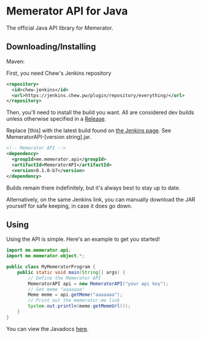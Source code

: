 # Memerator API for Java

The official Java API library for Memerator.

## Downloading/Installing

Maven:

First, you need Chew's Jenkins repository
```xml
<repository>
  <id>chew-jenkins</id>
  <url>https://jenkins.chew.pw/plugin/repository/everything/</url>
</repository>
```
Then, you'll need to install the build you want. All are considered dev builds unless otherwise specified in a [Release](https://github.com/Memerator/memerator-sdk-java/releases).

Replace <version>[this]</version> with the latest build found on [the Jenkins page](https://jenkins.chew.pw/job/memerator-sdk-java/lastSuccessfulBuild/). See MemeratorAPI-[version string].jar.
```xml
<!-- Memerator API -->
<dependency>
  <groupId>me.memerator.api</groupId>
  <artifactId>MemeratorAPI</artifactId>
  <version>0.1.0-b7</version>
</dependency>
```

Builds remain there indefinitely, but it's always best to stay up to date.

Alternatively, on the same Jenkins link, you can manually download the JAR yourself for safe keeping, in case it does go down.

## Using

Using the API is simple. Here's an example to get you started!

```java
import me.memerator.api;
import me.memerator.object.*;

public class MyMemeratorProgram {
    public static void main(String[] args) {
        // Define the Memerator API
        MemeratorAPI api = new MemeratorAPI("your api key");
        // Get meme "aaaaaaa"
        Meme meme = api.getMeme("aaaaaaa");
        // Print out the memerator.me link
        System.out.println(meme.getMemeUrl());
    }
}
```

You can view the Javadocs [here](https://jenkins.chew.pw/job/memerator-sdk-java/javadoc/overview-summary.html).
